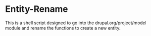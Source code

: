 Entity-Rename
=============

This is a shell script designed to go into the drupal.org/project/model module and rename the functions to create a new entity.